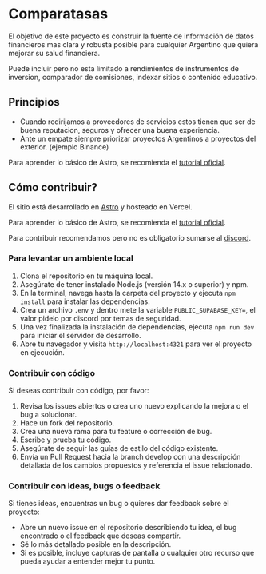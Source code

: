 # Comparatasas

El objetivo de este proyecto es construir la fuente de información de datos financieros mas clara y robusta posible para cualquier Argentino que quiera mejorar su salud financiera.

Puede incluir pero no esta limitado a rendimientos de instrumentos de inversion, comparador de comisiones, indexar sitios o contenido educativo.

## Principios

- Cuando redirijamos a proveedores de servicios estos tienen que ser de buena reputacion, seguros y ofrecer una buena experiencia.
- Ante un empate siempre priorizar proyectos Argentinos a proyectos del exterior. (ejemplo Binance)

Para aprender lo básico de Astro, se recomienda el [tutorial oficial](https://docs.astro.build/en/tutorial/0-introduction/).

## Cómo contribuir?

El sitio está desarrollado en [Astro](https://astro.build/) y hosteado en Vercel.

Para aprender lo básico de Astro, se recomienda el [tutorial oficial](https://docs.astro.build/en/tutorial/0-introduction/).

Para contribuir recomendamos pero no es obligatorio sumarse al [discord](https://discord.gg/epJVzFjK).

### Para levantar un ambiente local

1. Clona el repositorio en tu máquina local.
2. Asegúrate de tener instalado Node.js (versión 14.x o superior) y npm.
3. En la terminal, navega hasta la carpeta del proyecto y ejecuta `npm install` para instalar las dependencias.
4. Crea un archivo `.env` y dentro mete la variable `PUBLIC_SUPABASE_KEY=`, el valor pidelo por discord por temas de seguridad.
5. Una vez finalizada la instalación de dependencias, ejecuta `npm run dev` para iniciar el servidor de desarrollo.
6. Abre tu navegador y visita `http://localhost:4321` para ver el proyecto en ejecución.

### Contribuir con código

Si deseas contribuir con código, por favor:

1. Revisa los issues abiertos o crea uno nuevo explicando la mejora o el bug a solucionar.
2. Hace un fork del repositorio.
3. Crea una nueva rama para tu feature o corrección de bug.
4. Escribe y prueba tu código.
5. Asegúrate de seguir las guías de estilo del código existente.
6. Envía un Pull Request hacia la branch develop con una descripción detallada de los cambios propuestos y referencia el issue relacionado.

### Contribuir con ideas, bugs o feedback

Si tienes ideas, encuentras un bug o quieres dar feedback sobre el proyecto:

- Abre un nuevo issue en el repositorio describiendo tu idea, el bug encontrado o el feedback que deseas compartir.
- Sé lo más detallado posible en la descripción.
- Si es posible, incluye capturas de pantalla o cualquier otro recurso que pueda ayudar a entender mejor tu punto.
